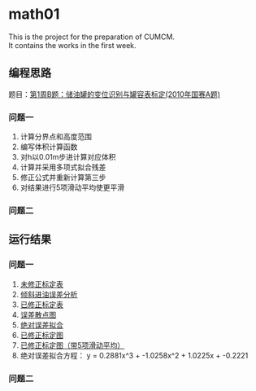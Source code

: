 # math01
This is the project for the preparation of CUMCM.  
It contains the works in the first week.
## 编程思路
题目：[第1周B题：储油罐的变位识别与罐容表标定(2010年国赛A题)]("第1周B题：储油罐的变位识别与罐容表标定(2010年国赛A题)\cumcm2010A.doc")
### 问题一
1. 计算分界点和高度范围
2. 编写体积计算函数
3. 对h以0.01m步进计算对应体积
4. 计算并采用多项式拟合残差
5. 修正公式并重新计算第三步
6. 对结果进行5项滑动平均使更平滑
### 问题二

## 运行结果
### 问题一
1. [未修正标定表](Q1_未修正标定表.xlsx)
2. [倾斜进油误差分析](Q1_倾斜进油.xlsx)
3. [已修正标定表](Q1_已修正标定表.xlsx)
4. [误差散点图](Figure/Q1误差散点图.png)
5. [绝对误差拟合](Figure/Q1绝对误差拟合.png)
6. [已修正标定图](Figure/Q1修正标定图.png)
7. [已修正标定图（带5项滑动平均）](Figure/Q1修正标定图_平滑.png)
8. 绝对误差拟合方程： y = 0.2881x^3 + -1.0258x^2 + 1.0225x + -0.2221
### 问题二
